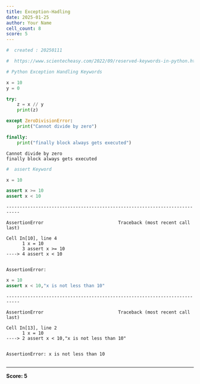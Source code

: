 ```yaml
---
title: Exception-Hadling
date: 2025-01-25
author: Your Name
cell_count: 8
score: 5
---
```


```python
#  created : 20250111
```


```python
#  https://www.scientecheasy.com/2022/09/reserved-keywords-in-python.html/
```


```python
# Python Exception Handling Keywords

```


```python
x = 10
y = 0

try:
    z = x // y 
    print(z)

except ZeroDivisionError:
    print("Cannot divide by zero")

finally:
    print("finally block always gets executed")
```

    Cannot divide by zero
    finally block always gets executed



```python
#  assert Keyword

```


```python
x = 10 

assert x >= 10 
assert x < 10
```


    ---------------------------------------------------------------------------

    AssertionError                            Traceback (most recent call last)

    Cell In[10], line 4
          1 x = 10 
          3 assert x >= 10 
    ----> 4 assert x < 10


    AssertionError: 



```python
x = 10
assert x < 10,"x is not less than 10"
```


    ---------------------------------------------------------------------------

    AssertionError                            Traceback (most recent call last)

    Cell In[13], line 2
          1 x = 10
    ----> 2 assert x < 10,"x is not less than 10"


    AssertionError: x is not less than 10



```python

```


---
**Score: 5**